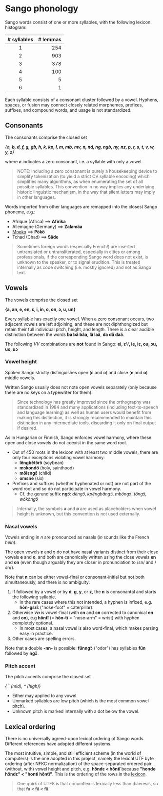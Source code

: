 # Sango phonology

Sango words consist of one or more syllables, with the following lexicon histogram:

| # syllables | # lemmas |
|:-----------:|---------:|
|      1      |    254   |
|      2      |    903   |
|      3      |    378   |
|      4      |    100   |
|      5      |      5   |
|      6      |      1   |

Each syllable consists of a consonant cluster followed by a vowel. Hyphens, spaces, or fusion may connect
closely related morphemes, prefixes, suffixes, and compound words, and usage is not standardized.

## Consonants

The consonants comprise the closed set

_{*ø*, **b, d, f, g, gb, h, k, kp, l, m, mb, mv, n, nd, ng, ngb, ny, nz, p, r, s, t, v, w, y, z**}_

where *ø* indicates a zero consonant, i.e. a syllable with only a vowel.

> NOTE: Including a zero consonant is purely a housekeeping device to simplify tokenization (to yield a strict CV syllable encoding) which simplifies many algorithms, as when enumerating the set of all possible syllables. This convention in no way implies any underlying historic linguistic mechanism, in the way that silent letters may imply in other languages.

Words imported from other languages are remapped into the closest Sango phoneme, e.g.:
* Afrique (Africa)  ⟹ **Afirîka**
* Allemagne (Germany)  ⟹ **Zalamäa**
* [Mpoko](https://en.wikipedia.org/wiki/Mpoko_River) ⟹ **Pökö**
* Tchad (Chad)  ⟹ **Sâde**

> Sometimes foreign words (especially French!) are inserted untranslated or untransliterated, especially in cities or among professionals, if the corresponding Sango word does not exist, is unknown to the speaker, or to signal erudition. This is treated internally as code switching (i.e. mostly ignored) and not as Sango text.

## Vowels

The vowels comprise the closed set

__{**a, an, e, en, ɛ, i, in, o, on, ɔ, u, un**}__

Every syllable has exactly one vowel. When a zero consonant occurs, two adjacent vowels are left adjoining, and
these are not diphthongized but retain their full individual pitch, height, and length.
There is a clear audible distinction between the words **ba bâ bâa**, **lâ laâ**, **da dä daä**.

The following _VV_ combinations are **not** found in Sango: **ei, ɛ**_V_**, ie, iɛ, ou, ɔu, uo, uɔ**

### Vowel height

Spoken Sango strictly distinguishes open (**ɛ** and **ɔ**) and close (**e** and **o**) middle vowels.

Written Sango usually does not note open vowels separately (only because there are no keys on a typewriter for them).

> Since technology has greatly improved since the orthography was standardized in 1984 and many applications
> (including text-to-speech and language learning) as well as human users would benefit from making this distinction,
> it is strongly recommended to maintain this distinction in any intermediate tools, discarding it only on final output if desired.

As in Hungarian or Finnish, Sango enforces vowel harmony, where these open and close vowels do not coexist in the same word root.
- Out of 450 roots in the lexicon with at least two middle vowels, there are only four exceptions violating vowel harmony:
  - **lêngbêtɔ̂rɔ̂** (soybean)
  - **mɔkondö** (holy, sainthood)
  - **môlɛngɛ̂** (child)
  - **omɛnë** (six)
- Prefixes and suffixes (whether hyphenated or not) are not part of the word root and so do not participate in vowel harmony.
  - Cf. the gerund suffix **ngɔ̈**: *dëngɔ̈*, *kpëngbängɔ̈*, *mböngɔ̈*, *töngɔ̈*, *wököngɔ̈*

> Internally, the symbols **ə** and **ø** are used as placeholders when vowel height is unknown, but this convention is not used externally.

### Nasal vowels

Vowels ending in _n_ are pronounced as nasals (_in_ sounds like the French _hein_).

The open vowels **ɛ** and **ɔ** do not have nasal variants distinct from their close vowels **e** and **o**,
and both are canonically written using the close vowels **en** and **on** (even though arguably they are
closer in pronunciation to /ɛn/ and /ɔn/).

Note that **n** can be either vowel-final or consonant-initial but not both simultaneously,
and there is no ambiguity:
1. If followed by a vowel or by **d**, **g**, **y**, or **z**,
   the **n** is consonantal and starts the following syllable.
   - In the rare cases where this not intended, a hyphen is infixed, e.g. **hôn-gɛrɛ̂** ("nose-foot" = caterpillar).
2. Otherwise _V**n**_ is vowel-final (with **ɛn** and **ɔn** corrected to canonical **en** and **on**),
   e.g **hôntï** (= **hôn-tï** = "nose-arm" = wrist) with hyphen completely optional.
   - In most cases, a nasal vowel is also word-final, which makes parsing easy in practice.
3. Other cases are spelling errors.

Note that a double **-nn-** is possible: **fünngɔ̈** ("odor") has syllables **fün** followed by **ngɔ̈**.

### Pitch accent

The pitch accents comprise the closed set

_{**¨** (mid), **^** (high)}_

* Either may applied to any vowel.
* Unmarked syllables are low pitch (which is the most common vowel pitch).
* Unknown pitch is marked internally with a dot below the vowel.

## Lexical ordering

There is no universally agreed-upon lexical ordering of Sango words.
Different references have adopted different systems.

The most intuitive, simple, and still efficient scheme (in the world of computers)
is the one adopted in this project, namely the lexical UTF byte ordering (after NFKC normalization)
of the space-separated ordered pair (without, with) vowel height and pitch,
e.g. **hɔ̂ndɛ < hôntï** because **"honde hɔ̂ndɛ" < "honti hôntï"**.
This is the ordering of the rows in the [lexicon](../lexicon/lexicon.csv).

> One quirk of UTF8 is that circumflex is lexically less than diaeresis, so that **fa < fâ < fä**.
